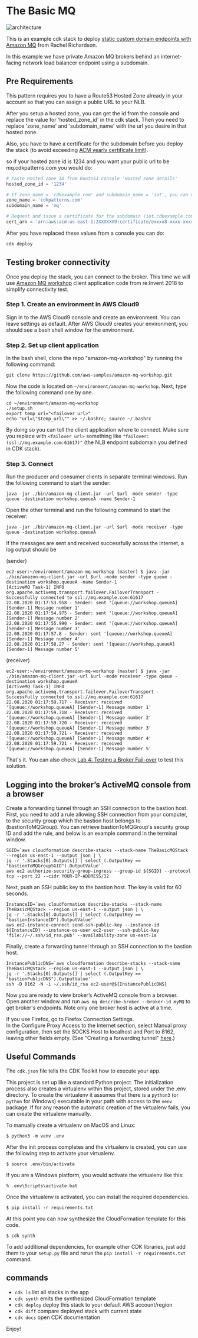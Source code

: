 # The Basic MQ

![architecture](img/the-basic-mq-arch.png)

This is an example cdk stack to deploy [static custom domain endpoints with Amazon MQ](https://aws.amazon.com/blogs/compute/creating-static-custom-domain-endpoints-with-amazon-mq/)  from Rachel Richardson.

In this example we have private Amazon MQ brokers behind an internet-facing network load balancer endpoint using a subdomain.

## Pre Requirements

This pattern requires you to have a Route53 Hosted Zone already in your account so that you can assign a public URL to your NLB.

After you setup a hosted zone, you can get the id from the console and replace the value for 'hosted_zone_id' in the cdk stack. Then you need to replace 'zone_name' and 'subdomain_name' with the url you desire in that hosted zone.

Also, you have to have a certificate for the subdomain before you deploy the stack (to avoid exceeding [ACM yearly certificate limit](https://github.com/aws/aws-cdk/issues/5889)).

so if your hosted zone id is 1234 and you want your public url to be mq.cdkpatterns.com you would do:

```python
# Paste Hosted zone ID from Route53 console 'Hosted zone details'
hosted_zone_id = '1234'

# If zone_name = 'cdkexample.com' and subdomain_name = 'iot', you can connect to the broker by 'iot.cdkexample.com'.
zone_name = 'cdkpatterns.com'
subdomain_name = 'mq'

# Request and issue a certificate for the subdomain (iot.cdkexample.com in this example) beforehand, and paste ARN.
cert_arn = 'arn:aws:acm:us-east-1:2XXXXXX9:certificate/exxxx8-xxxx-xxxx-xxxx-fxxxxxxxx9'
```

After you have replaced these values from a console you can do:

```bash
cdk deploy
```

## Testing broker connectivity

Once you deploy the stack, you can connect to the broker.
This time we will use [Amazon MQ workshop](https://github.com/aws-samples/amazon-mq-workshop) client application code from re:Invent 2018
to simplify connectivity test.

### Step 1. Create an environment in AWS Cloud9

Sign in to the AWS Cloud9 console and create an environment. You can leave settings as default.
After AWS Cloud9 creates your environment, you should see a bash shell window for the environment.

### Step 2. Set up client application

In the bash shell, clone the repo "amazon-mq-workshop" by running the following command:

```
git clone https://github.com/aws-samples/amazon-mq-workshop.git
```

Now the code is located on `~/environment/amazon-mq-workshop`. Next, type the following command one by one.

```
cd ~/environment/amazon-mq-workshop
./setup.sh
export temp_url="<failover url>"
echo "url=\"$temp_url\"" >> ~/.bashrc; source ~/.bashrc
```

By doing so you can tell the client application where to connect.
Make sure you replace with `<failover url>` something like `"failover:(ssl://mq.example.com:61617)"` 
(the NLB endpoint subdomain you defined in CDK stack).

### Step 3. Connect

Run the producer and consumer clients in separate terminal windows.
Run the following command to start the sender:

```
java -jar ./bin/amazon-mq-client.jar -url $url -mode sender -type queue -destination workshop.queueA -name Sender-1
```

Open the other terminal and run the following command to start the receiver:

```
java -jar ./bin/amazon-mq-client.jar -url $url -mode receiver -type queue -destination workshop.queueA
```

If the messages are sent and received successfully across the internet, a log output should be

(sender)

```
ec2-user:~/environment/amazon-mq-workshop (master) $ java -jar ./bin/amazon-mq-client.jar -url $url -mode sender -type queue -destination workshop.queueA -name Sender-1
[ActiveMQ Task-1] INFO org.apache.activemq.transport.failover.FailoverTransport - Successfully connected to ssl://mq.example.com:61617
22.08.2020 01:17:53.958 - Sender: sent '[queue://workshop.queueA] [Sender-1] Message number 1'
22.08.2020 01:17:54.975 - Sender: sent '[queue://workshop.queueA] [Sender-1] Message number 2'
22.08.2020 01:17:55.990 - Sender: sent '[queue://workshop.queueA] [Sender-1] Message number 3'
22.08.2020 01:17:57.8 - Sender: sent '[queue://workshop.queueA] [Sender-1] Message number 4'
22.08.2020 01:17:58.27 - Sender: sent '[queue://workshop.queueA] [Sender-1] Message number 5'
```

(receiver)

```
ec2-user:~/environment/amazon-mq-workshop (master) $ java -jar ./bin/amazon-mq-client.jar -url $url -mode receiver -type queue -destination workshop.queueA
[ActiveMQ Task-1] INFO org.apache.activemq.transport.failover.FailoverTransport - Successfully connected to ssl://mq.example.com:61617
22.08.2020 01:17:59.717 - Receiver: received '[queue://workshop.queueA] [Sender-1] Message number 1'
22.08.2020 01:17:59.718 - Receiver: received '[queue://workshop.queueA] [Sender-1] Message number 2'
22.08.2020 01:17:59.720 - Receiver: received '[queue://workshop.queueA] [Sender-1] Message number 3'
22.08.2020 01:17:59.721 - Receiver: received '[queue://workshop.queueA] [Sender-1] Message number 4'
22.08.2020 01:17:59.721 - Receiver: received '[queue://workshop.queueA] [Sender-1] Message number 5'
```

That's it. You can also check [Lab 4: Testing a Broker Fail-over](https://github.com/aws-samples/amazon-mq-workshop/blob/master/labs/lab-4.md)
to test this solution.

## Logging into the broker’s ActiveMQ console from a browser

Create a forwarding tunnel through an SSH connection to the bastion host.
First, you need to add a rule allowing SSH connection from your computer, to the security group which the bastion host belongs to (bastionToMQGroup).
You can retrieve bastionToMQGroup's security group ID and add the rule, and below is an example command in the terminal window.

```
SGID=`aws cloudformation describe-stacks --stack-name TheBasicMQStack --region us-east-1 --output json | \
jq -r '.Stacks[0].Outputs[] | select (.OutputKey == "bastionToMQGroupSGID").OutputValue'`
aws ec2 authorize-security-group-ingress --group-id ${SGID} --protocol tcp --port 22 --cidr YOUR-IP-ADDRESS/32
```
Next, push an SSH public key to the bastion host. The key is valid for 60 seconds.

```
InstanceID=`aws cloudformation describe-stacks --stack-name TheBasicMQStack --region us-east-1 --output json | \
jq -r '.Stacks[0].Outputs[] | select (.OutputKey == "bastionInstanceID").OutputValue'`
aws ec2-instance-connect send-ssh-public-key --instance-id ${InstanceID} --instance-os-user ec2-user --ssh-public-key 'file://~/.ssh/id_rsa.pub' --availability-zone us-east-1a
```

Finally, create a forwarding tunnel through an SSH connection to the bastion host.

```
InstancePublicDNS=`aws cloudformation describe-stacks --stack-name TheBasicMQStack --region us-east-1 --output json | \
jq -r '.Stacks[0].Outputs[] | select (.OutputKey == "bastionPublicDNS").OutputValue'`
ssh -D 8162 -N -i ~/.ssh/id_rsa ec2-user@${InstancePublicDNS}
```

Now you are ready to view broker’s ActiveMQ console from a browser. 
Open another window and run `aws mq describe-broker --broker-id myMQ` to get broker's endpoints.
Note only one broker host is active at a time.

If you use Firefox, go to Firefox Connection Settings.  
In the Configure Proxy Access to the Internet section, select Manual proxy configuration, 
then set the SOCKS Host to localhost and Port to 8162, leaving other fields empty.
(See "Creating a forwarding tunnel" [here](https://aws.amazon.com/blogs/compute/creating-static-custom-domain-endpoints-with-amazon-mq/).)

## Useful Commands

The `cdk.json` file tells the CDK Toolkit how to execute your app.

This project is set up like a standard Python project.  The initialization
process also creates a virtualenv within this project, stored under the .env
directory.  To create the virtualenv it assumes that there is a `python3`
(or `python` for Windows) executable in your path with access to the `venv`
package. If for any reason the automatic creation of the virtualenv fails,
you can create the virtualenv manually.

To manually create a virtualenv on MacOS and Linux:

```
$ python3 -m venv .env
```

After the init process completes and the virtualenv is created, you can use the following
step to activate your virtualenv.

```
$ source .env/bin/activate
```

If you are a Windows platform, you would activate the virtualenv like this:

```
% .env\Scripts\activate.bat
```

Once the virtualenv is activated, you can install the required dependencies.

```
$ pip install -r requirements.txt
```

At this point you can now synthesize the CloudFormation template for this code.

```
$ cdk synth
```

To add additional dependencies, for example other CDK libraries, just add
them to your `setup.py` file and rerun the `pip install -r requirements.txt`
command.

## commands

 * `cdk ls`          list all stacks in the app
 * `cdk synth`       emits the synthesized CloudFormation template
 * `cdk deploy`      deploy this stack to your default AWS account/region
 * `cdk diff`        compare deployed stack with current state
 * `cdk docs`        open CDK documentation

Enjoy!

